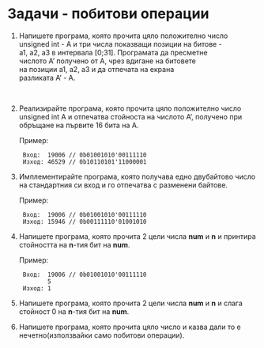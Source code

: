 # Задачи - побитови операции

1. Напишете програма, която прочита цяло положително число<br>
unsigned int - А и три числа показващи позиции на битове -<br>
а1, а2, а3 в интервала [0;31]. Програмата да пресметне<br>
числото А’ получено от А, чрез вдигане на битовете<br>
на позиции а1, а2, а3 и да отпечата на екрана <br>
разликата А’ - А.<br>
<br>

2. Реализирайте програма, която прочита цяло положително число
unsigned int А и отпечатва стойноста на числото А’,
получено при обръщане на първите 16 бита на А.<br>

    Пример:

        Вход:  19006 // 0b01001010'00111110
        Изход: 46529 // 0b10110101'11000001

3. Имплементирайте програма, която получава едно двубайтово число
на стандартния си вход и го отпечатва с разменени байтове.

    Пример:

        Вход:  19006 // 0b01001010'00111110
        Изход: 15946 // 0b00111110'01001010

4. Напишете програма, която прочита 2 цели числа <b>num</b> и <b>n</b> и принтира стойността на <b>n</b>-тия бит на <b>num</b>.

    Пример:

        Вход:  19006 // 0b01001010'00111110
               5
        Изход: 1

5. Напишете програма, която прочита 2 цели числа <b>num</b> и <b>n</b> и слага стойност 0 на <b>n</b>-тия бит на <b>num</b>.

6. Напишете програма, която прочита цяло число и казва дали то е нечетно(използвайки само побитови операции).
